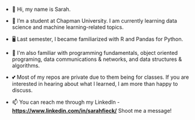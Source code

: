 - 👋 Hi, my name is Sarah.
- 🌱 I’m a student at Chapman University. I am currently learning data science and machine learning-related topics. 
- 🖥️ Last semester, I became familiarized with R and Pandas for Python. 
- 🧠 I'm also familiar with programming fundamentals, object oriented programing, data communications & networks, and data structures & algorithms.

- 💕 Most of my repos are private due to them being for classes. If you are interested in hearing about what I learned, I am more than happy to discuss.
- 📫 You can reach me through my LinkedIn - **https://www.linkedin.com/in/sarahfieck/** Shoot me a message!
